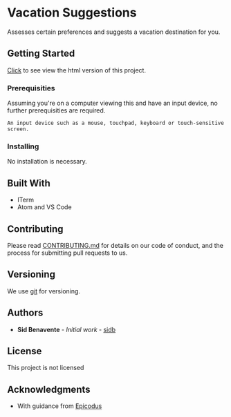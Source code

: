 # Vacation Suggestions

Assesses certain preferences and suggests a vacation destination for you.

## Getting Started

[Click](https://rubybe.github.io/vacation/) to see view the html version of this project.

### Prerequisities

Assuming you're on a computer viewing this and have an input device, no further prerequisities are required.

```
An input device such as a mouse, touchpad, keyboard or touch-sensitive screen.
```

### Installing

No installation is necessary.

## Built With

* ITerm
* Atom and VS Code

## Contributing

Please read [CONTRIBUTING.md](CONTRIBUTING.md) for details on our code of conduct, and the process for submitting pull requests to us.

## Versioning

We use [git](https://git-scm.com) for versioning.

## Authors

* **Sid Benavente** - *Initial work* - [sidb](https://github.com)

## License

This project is not licensed

## Acknowledgments

* With guidance from [Epicodus](http://epicodus.com/)
